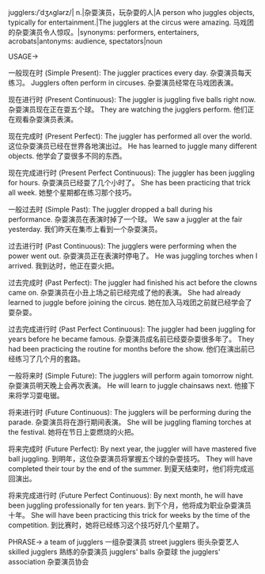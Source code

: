 jugglers:/ˈdʒʌɡlərz/| n.|杂耍演员，玩杂耍的人|A person who juggles objects, typically for entertainment.|The jugglers at the circus were amazing.  马戏团的杂耍演员令人惊叹。|synonyms: performers, entertainers, acrobats|antonyms: audience, spectators|noun

USAGE->

一般现在时 (Simple Present):
The juggler practices every day. 杂耍演员每天练习。
Jugglers often perform in circuses. 杂耍演员经常在马戏团表演。

现在进行时 (Present Continuous):
The juggler is juggling five balls right now. 杂耍演员现在正在耍五个球。
They are watching the jugglers perform. 他们正在观看杂耍演员表演。

现在完成时 (Present Perfect):
The juggler has performed all over the world.  这位杂耍演员已经在世界各地演出过。
He has learned to juggle many different objects. 他学会了耍很多不同的东西。

现在完成进行时 (Present Perfect Continuous):
The juggler has been juggling for hours. 杂耍演员已经耍了几个小时了。
She has been practicing that trick all week. 她整个星期都在练习那个技巧。

一般过去时 (Simple Past):
The juggler dropped a ball during his performance. 杂耍演员在表演时掉了一个球。
We saw a juggler at the fair yesterday. 我们昨天在集市上看到一个杂耍演员。

过去进行时 (Past Continuous):
The jugglers were performing when the power went out.  杂耍演员正在表演时停电了。
He was juggling torches when I arrived. 我到达时，他正在耍火把。

过去完成时 (Past Perfect):
The juggler had finished his act before the clowns came on. 杂耍演员在小丑上场之前已经完成了他的表演。
She had already learned to juggle before joining the circus.  她在加入马戏团之前就已经学会了耍杂耍。


过去完成进行时 (Past Perfect Continuous):
The juggler had been juggling for years before he became famous. 杂耍演员成名前已经耍杂耍很多年了。
They had been practicing the routine for months before the show.  他们在演出前已经练习了几个月的套路。

一般将来时 (Simple Future):
The jugglers will perform again tomorrow night. 杂耍演员明天晚上会再次表演。
He will learn to juggle chainsaws next. 他接下来将学习耍电锯。


将来进行时 (Future Continuous):
The jugglers will be performing during the parade. 杂耍演员将在游行期间表演。
She will be juggling flaming torches at the festival. 她将在节日上耍燃烧的火把。


将来完成时 (Future Perfect):
By next year, the juggler will have mastered five ball juggling. 到明年，这位杂耍演员将掌握五个球的杂耍技巧。
They will have completed their tour by the end of the summer. 到夏天结束时，他们将完成巡回演出。

将来完成进行时 (Future Perfect Continuous):
By next month, he will have been juggling professionally for ten years. 到下个月，他将成为职业杂耍演员十年。
She will have been practicing this trick for weeks by the time of the competition. 到比赛时，她将已经练习这个技巧好几个星期了。


PHRASE->
a team of jugglers  一组杂耍演员
street jugglers  街头杂耍艺人
skilled jugglers  熟练的杂耍演员
jugglers' balls  杂耍球
the jugglers' association  杂耍演员协会
